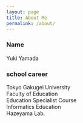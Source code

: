 ```yaml
---
layout: page
title: About Me
permalink: /about/
---
```


### Name

Yuki Yamada

### school career

Tokyo Gakugei University  
Faculty of Education  
Education Specialist Course  
Informatics Education  
Hazeyama Lab.
